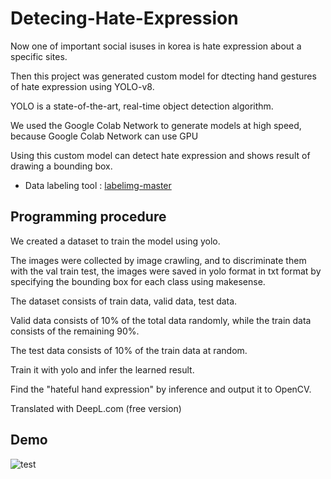 # Detecing-Hate-Expression
Now one of important social isuses in korea is hate expression about a specific sites.

Then this project was generated custom model for dtecting hand gestures of hate expression using YOLO-v8.

YOLO is a state-of-the-art, real-time object detection algorithm. 

We used the Google Colab Network to generate models at high speed, because Google Colab Network can use GPU

Using this custom model can detect hate expression and shows result of drawing a bounding box.

* Data labeling tool : [labelimg-master](https://github.com/liyunfei0411/labelimg-master)

## Programming procedure

We created a dataset to train the model using yolo.

The images were collected by image crawling, and to discriminate them with the val train test, the images were saved in yolo format in txt format by specifying the bounding box for each class using makesense.

The dataset consists of train data, valid data, test data.

Valid data consists of 10% of the total data randomly, while the train data consists of the remaining 90%.

The test data consists of 10% of the train data at random.

Train it with yolo and infer the learned result.

Find the "hateful hand expression" by inference and output it to OpenCV.

Translated with DeepL.com (free version)

## Demo
![test](https://github.com/gks7345/Detecting-Hate-Expression/assets/140896655/6b025a6e-fc8f-4a58-b394-d32362d5a04b)
